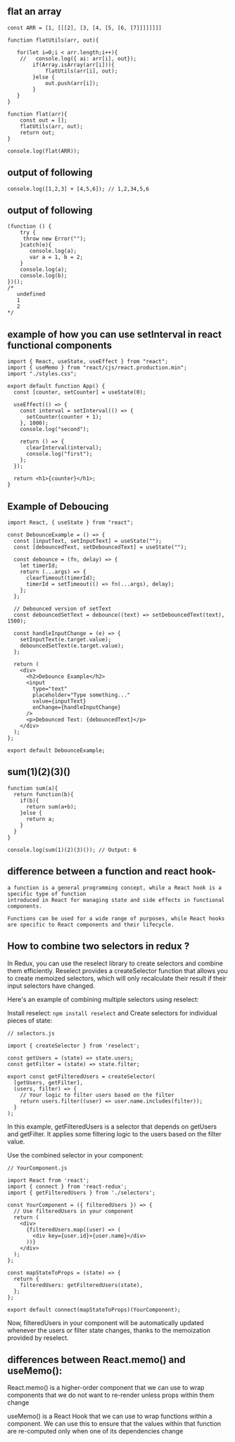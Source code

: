 ## flat an array
```
const ARR = [1, [[[2], [3, [4, [5, [6, [7]]]]]]]]

function flatUtils(arr, out){
   
   for(let i=0;i < arr.length;i++){
    //   console.log({ ai: arr[i], out});
        if(Array.isArray(arr[i])){
            flatUtils(arr[i], out);
        }else {
            out.push(arr[i]);
        }
   } 
}

function flat(arr){
    const out = [];
    flatUtils(arr, out);
    return out;
}

console.log(flat(ARR));
```
## output of following
```
console.log([1,2,3] + [4,5,6]); // 1,2,34,5,6
```

## output of following
```
(function () {
    try {
     throw new Error("");
    }catch(e){
       console.log(a);
       var a = 1, b = 2;	
    }
    console.log(a);
    console.log(b); 	 	
})();
/*
   undefined
   1
   2
*/
```
## example of how you can use setInterval in react functional components
```
import { React, useState, useEffect } from "react";
import { useMemo } from "react/cjs/react.production.min";
import "./styles.css";

export default function App() {
  const [counter, setCounter] = useState(0);

  useEffect(() => {
    const interval = setInterval(() => {
      setCounter(counter + 1);
    }, 1000);
    console.log("second");

    return () => {
      clearInterval(interval);
      console.log("first");
    };
  });

  return <h1>{counter}</h1>;
}

```

## Example of Deboucing
```
import React, { useState } from "react";

const DebounceExample = () => {
  const [inputText, setInputText] = useState("");
  const [debouncedText, setDebouncedText] = useState("");

  const debounce = (fn, delay) => {
    let timerId;
    return (...args) => {
      clearTimeout(timerId);
      timerId = setTimeout(() => fn(...args), delay);
    };
  };

  // Debounced version of setText
  const debouncedSetText = debounce((text) => setDebouncedText(text), 1500);

  const handleInputChange = (e) => {
    setInputText(e.target.value);
    debouncedSetText(e.target.value);
  };

  return (
    <div>
      <h2>Debounce Example</h2>
      <input
        type="text"
        placeholder="Type something..."
        value={inputText}
        onChange={handleInputChange}
      />
      <p>Debounced Text: {debouncedText}</p>
    </div>
  );
};

export default DebounceExample;
```

## sum(1)(2)(3)()
```
function sum(a){
  return function(b){
    if(b){
      return sum(a+b);
    }else {
      return a;
    }
  }
}

console.log(sum(1)(2)(3)()); // Output: 6
```

## difference between a function and react hook-
```
a function is a general programming concept, while a React hook is a specific type of function
introduced in React for managing state and side effects in functional components.

Functions can be used for a wide range of purposes, while React hooks are specific to React components and their lifecycle.
```

## How to combine two selectors in redux ?
In Redux, you can use the reselect library to create selectors and combine them efficiently. Reselect provides a createSelector function that allows you to create memoized selectors, which will only recalculate their result if their input selectors have changed.

Here's an example of combining multiple selectors using reselect:

Install reselect:
```npm install reselect``` and
Create selectors for individual pieces of state:
```
// selectors.js

import { createSelector } from 'reselect';

const getUsers = (state) => state.users;
const getFilter = (state) => state.filter;

export const getFilteredUsers = createSelector(
  [getUsers, getFilter],
  (users, filter) => {
    // Your logic to filter users based on the filter
    return users.filter((user) => user.name.includes(filter));
  }
);
```
In this example, getFilteredUsers is a selector that depends on getUsers and getFilter. It applies some filtering logic to the users based on the filter value.

Use the combined selector in your component:
```
// YourComponent.js

import React from 'react';
import { connect } from 'react-redux';
import { getFilteredUsers } from './selectors';

const YourComponent = ({ filteredUsers }) => {
  // Use filteredUsers in your component
  return (
    <div>
      {filteredUsers.map((user) => (
        <div key={user.id}>{user.name}</div>
      ))}
    </div>
  );
};

const mapStateToProps = (state) => {
  return {
    filteredUsers: getFilteredUsers(state),
  };
};

export default connect(mapStateToProps)(YourComponent);
```
Now, filteredUsers in your component will be automatically updated whenever the users or filter state changes, thanks to the memoization provided by reselect.

## differences between React.memo() and useMemo():

React.memo() is a higher-order component that we can use to wrap components that we do not want to re-render unless props within them change

useMemo() is a React Hook that we can use to wrap functions within a component. We can use this to ensure that the values within that function are re-computed only when one of its dependencies change
